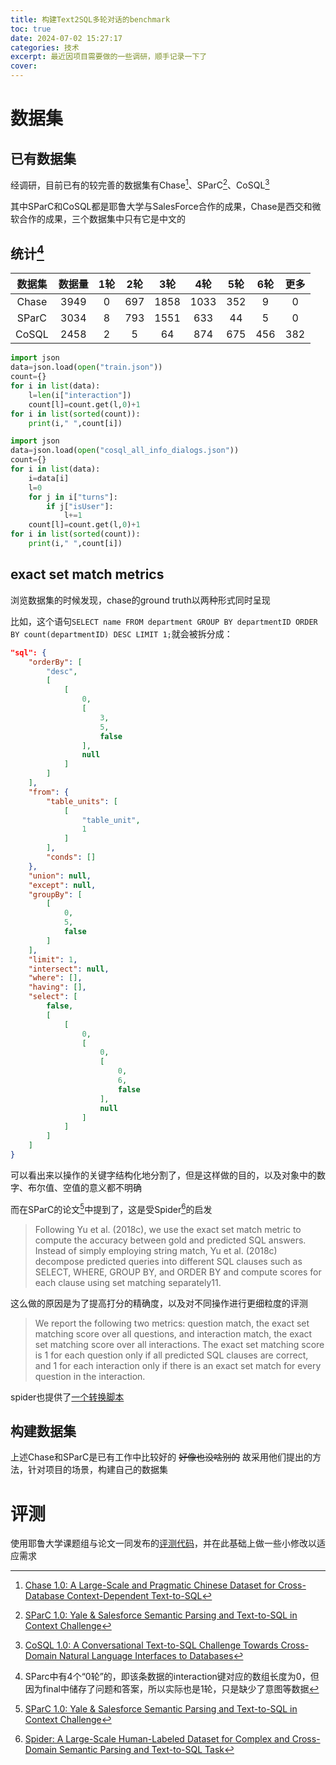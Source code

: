 ```yaml
---
title: 构建Text2SQL多轮对话的benchmark
toc: true
date: 2024-07-02 15:27:17
categories: 技术
excerpt: 最近因项目需要做的一些调研，顺手记录一下了
cover:
---
```

# 数据集
## 已有数据集
经调研，目前已有的较完善的数据集有Chase[^1]、SParC[^2]、CoSQL[^3]

其中SParC和CoSQL都是耶鲁大学与SalesForce合作的成果，Chase是西交和微软合作的成果，三个数据集中只有它是中文的

## 统计[^4]
|数据集|数据量|1轮|2轮|3轮|4轮|5轮|6轮|更多|
|:-:|:-:|:-:|:-:|:-:|:-:|:-:|:-:|:-:|
|Chase|3949|0|697|1858|1033|352|9|0|
|SParC|3034|8|793|1551|633|44|5|0|
|CoSQL|2458|2|5|64|874|675|456|382|

```python Chase\SParC
import json
data=json.load(open("train.json"))
count={}
for i in list(data):
    l=len(i["interaction"])
    count[l]=count.get(l,0)+1
for i in list(sorted(count)):
    print(i," ",count[i])
```

```python CoSQL
import json
data=json.load(open("cosql_all_info_dialogs.json"))
count={}
for i in list(data):
    i=data[i]
    l=0
    for j in i["turns"]:
        if j["isUser"]:
            l+=1
    count[l]=count.get(l,0)+1
for i in list(sorted(count)):
    print(i," ",count[i])
```

## exact set match metrics
浏览数据集的时候发现，chase的ground truth以两种形式同时呈现

比如，这个语句`SELECT name FROM department GROUP BY departmentID ORDER BY count(departmentID) DESC LIMIT 1;`就会被拆分成：

```json
"sql": {
    "orderBy": [
        "desc", 
        [
            [
                0, 
                [
                    3, 
                    5, 
                    false
                ], 
                null
            ]
        ]
    ], 
    "from": {
        "table_units": [
            [
                "table_unit", 
                1
            ]
        ], 
        "conds": []
    }, 
    "union": null, 
    "except": null, 
    "groupBy": [
        [
            0, 
            5, 
            false
        ]
    ], 
    "limit": 1, 
    "intersect": null, 
    "where": [], 
    "having": [], 
    "select": [
        false, 
        [
            [
                0, 
                [
                    0, 
                    [
                        0, 
                        6, 
                        false
                    ], 
                    null
                ]
            ]
        ]
    ]
}
```
可以看出来以操作的关键字结构化地分割了，但是这样做的目的，以及对象中的数字、布尔值、空值的意义都不明确

而在SParC的论文[^2]中提到了，这是受Spider[^5]的启发

> Following Yu et al. (2018c), we use the exact set match metric to compute the accuracy between gold and predicted SQL answers. Instead of simply employing string match, Yu et al. (2018c) decompose predicted queries into different SQL clauses such as SELECT, WHERE, GROUP BY, and ORDER BY and compute scores for each clause using set matching separately11.

这么做的原因是为了提高打分的精确度，以及对不同操作进行更细粒度的评测

> We report the following two metrics: question match, the exact set matching score over all questions, and interaction match, the exact set matching score over all interactions. The exact set matching score is 1 for each question only if all predicted SQL clauses are correct, and 1 for each interaction only if there is an exact set match for every question in the interaction.

spider也提供了[一个转换脚本](https://github.com/taoyds/spider/blob/master/process_sql.py)

## 构建数据集
上述Chase和SParC是已有工作中比较好的 ~~好像也没啥别的~~ 故采用他们提出的方法，针对项目的场景，构建自己的数据集

# 评测
使用耶鲁大学课题组与论文一同发布的[评测代码](https://github.com/taoyds/test-suite-sql-eval)，并在此基础上做一些小修改以适应需求

[^1]: [Chase 1.0: A Large-Scale and Pragmatic Chinese Dataset for Cross-Database Context-Dependent Text-to-SQL](https://xjtu-intsoft.github.io/chase/)
[^2]: [SParC 1.0: Yale & Salesforce Semantic Parsing and Text-to-SQL in Context Challenge](https://yale-lily.github.io/sparc)
[^3]: [CoSQL 1.0: A Conversational Text-to-SQL Challenge Towards Cross-Domain Natural Language Interfaces to Databases](https://yale-lily.github.io/cosql)
[^4]: SParc中有4个“0轮”的，即该条数据的interaction键对应的数组长度为0，但因为final中储存了问题和答案，所以实际也是1轮，只是缺少了意图等数据
[^5]: [Spider: A Large-Scale Human-Labeled Dataset for Complex and Cross-Domain Semantic Parsing and Text-to-SQL Task](https://arxiv.org/abs/1809.08887)